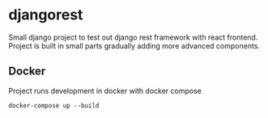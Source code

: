 # djangorest
Small django project to test out django rest framework with react frontend.
Project is built in small parts gradually adding more advanced components.

## Docker
Project runs development in docker with docker compose
```
docker-compose up --build
```
